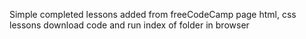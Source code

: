 Simple completed lessons added from freeCodeCamp page html, css lessons
download code and run index of folder in browser

